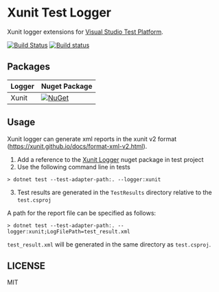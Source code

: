 # Xunit Test Logger
Xunit logger extensions for [Visual Studio Test Platform](https://gtihub.com/microsoft/vstest).

[![Build Status](https://travis-ci.com/spekt/xunit.testlogger.svg?branch=master)](https://travis-ci.com/spekt/xunit.testlogger)
[![Build status](https://ci.appveyor.com/api/projects/status/73iw12g89lhlr9ir?svg=true)](https://ci.appveyor.com/project/spekt/xunit-testlogger)

## Packages
| Logger | Nuget Package |
| ------ | ------------- |
| Xunit | [![NuGet](https://img.shields.io/nuget/v/XunitXml.TestLogger.svg)](https://www.nuget.org/packages/XunitXml.TestLogger/) |

## Usage
Xunit logger can generate xml reports in the xunit v2 format (https://xunit.github.io/docs/format-xml-v2.html).

1. Add a reference to the [Xunit Logger](https://www.nuget.org/packages/XunitXml.TestLogger) nuget package in test project
2. Use the following command line in tests
```
> dotnet test --test-adapter-path:. --logger:xunit
```
3. Test results are generated in the `TestResults` directory relative to the `test.csproj`

A path for the report file can be specified as follows:
```
> dotnet test --test-adapter-path:. --logger:xunit;LogFilePath=test_result.xml
```

`test_result.xml` will be generated in the same directory as `test.csproj`.

## LICENSE
MIT
